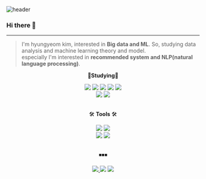 ![header](https://capsule-render.vercel.app/api?type=waving&color=random&height=350&section=header&text=kyeom%20gyeom&animation=fadeIn&fontSize=90)

### Hi there 👋
---
>I'm hyungyeom kim, interested in __Big data and ML__. So, studying data analysis and machine learning theory and model.  
>especially I'm interested in __recommended system and NLP(natural language processing)__. <br/>

<div align="center">
            <p style="font-weight:bold">📝<b>Studying</b>📝</p>
            <img src="https://img.shields.io/badge/Python-3766AB?style=flat-square&logo=Python&logoColor=white"/>
            <img src="https://img.shields.io/badge/Numpy-013243?style=flat-square&logo=Numpy&logoColor=white"/>
            <img src="https://img.shields.io/badge/Scikit--learn-F7931E?style=flat-square&logo=Scikit-learn&logoColor=white"/>
            <img src="https://img.shields.io/badge/Pandas-150458?style=flat-square&logo=Pandas&logoColor=white"/>
            <img src="https://img.shields.io/badge/TensorFlow-FF6F00?style=flat-square&logo=TensorFlow&logoColor=white"/>
            <br/>
            <img src="https://img.shields.io/badge/Flask-000000?style=flat-square&logo=Flask&logoColor=white"/>
            <img src="https://img.shields.io/badge/Django-092E20?style=flat-square&logo=Django&logoColor=white"/>
</div> &nbsp

<div align="center">
            <p>🛠️ <b>Tools</b> 🛠️</p>
            <img src="https://img.shields.io/badge/Jupyter-F37626?style=flat-square&logo=Jupyter&logoColor=white"/>
            <img src="https://img.shields.io/badge/Google Colab-F9AB00?style=flat-square&logo=Google Colab&logoColor=white"/>
            <br/>
            <img src="https://img.shields.io/badge/Pycharm-000000?style=flat-square&logo=Pycharm&logoColor=white"/>
            <img src="https://img.shields.io/badge/Visual Studio Code-007ACC?style=flat-square&logo=Visual Studio Code&logoColor=white"/>
</div> &nbsp

<div align="center"> 
            <p>◾◾◾</p>
            <a href="https://kylo8.tistory.com"><img src="https://img.shields.io/badge/Tistory-000000?style=flat-square&logo=Tistory&logoColor=white"/>
            <a href="mailto:rlagusrua3687@gmail.com"><img src="https://img.shields.io/badge/Gmail-EA4335?style=flat-square&logo=Gmail&logoColor=white"/></a>
           <a href="https://hits.seeyoufarm.com"><img src="https://hits.seeyoufarm.com/api/count/incr/badge.svg?url=https%3A%2F%2Fgithub.com%2Fkylo-dev&count_bg=%2379C83D&title_bg=%23555555&icon=github.svg&icon_color=%23E7E7E7&title=hits&edge_flat=false"/></a>
</div>
